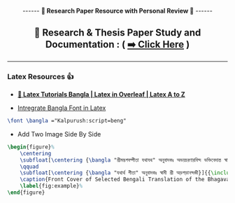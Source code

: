 <div align = "center">

------ **🤔 Research Paper Resource with Personal Review 🤔** ------

## 🧠 Research & Thesis Paper Study and Documentation : ( [➡️ Click Here](./Paper%20Reviews/README.md) )

<hr>

</div>

### Latex Resources 👍

- **[🎥 Latex Tutorials Bangla | Latex in Overleaf | Latex A to Z](https://youtube.com/playlist?list=PLgLZ-Gaqn8XfRDyZD_EOM9Cb_cmVr8pME&si=LNw912aixJNYEM7c)**

- [Intregrate Bangla Font in Latex](https://youtu.be/k80gVGmTtTs?si=X3f979A00hEhTxy0)

```latex
\font \bangla ="Kalpurush:script=beng"
```

- Add Two Image Side By Side

```latex
\begin{figure}%
    \centering
    \subfloat[\centering {\bangla "শ্রীমদ্ভগবদ্গীতা যথাযথ" অনুবাদকঃ অভয়চরণারবিন্দ ভক্তিবেদান্ত স্বামী প্রভুপাদ}]{{\includegraphics[width=7.2cm]{Assets/cover_provupad.png} }}%
    \qquad
    \subfloat[\centering {\bangla "যথার্থ গীতা" অনুবাদকঃ স্বামী শ্রী অড়গড়ানন্দজী}]{{\includegraphics[width=5cm]{Assets/cover-aouragondho.png} }}%
    \caption{Front Cover of Selected Bengali Translation of the Bhagavad Gita}%
    \label{fig:example}%
\end{figure}
```
